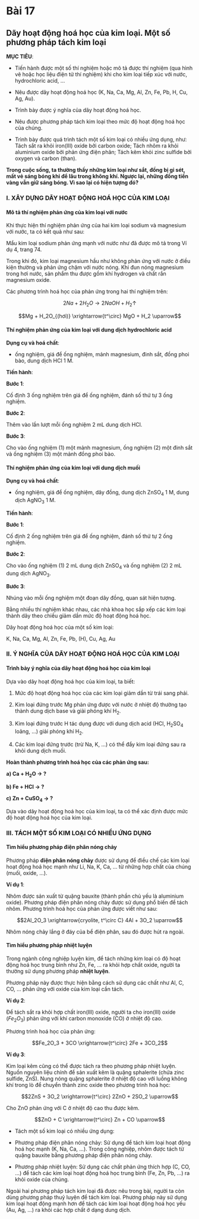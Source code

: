 # Bài 17
## Dãy hoạt động hoá học của kim loại. Một số phương pháp tách kim loại

**MỤC TIÊU**:

*   Tiến hành được một số thí nghiệm hoặc mô tả được thí nghiệm (qua hình vẽ hoặc học liệu điện tử thí nghiệm) khi cho kim loại tiếp xúc với nước, hydrochloric acid, ...

*   Nêu được dãy hoạt động hoá học (K, Na, Ca, Mg, Al, Zn, Fe, Pb, H, Cu, Ag, Au).

*   Trình bày được ý nghĩa của dãy hoạt động hoá học.

*   Nêu được phương pháp tách kim loại theo mức độ hoạt động hoá học của chúng.

*   Trình bày được quá trình tách một số kim loại có nhiều ứng dụng, như: Tách sắt ra khỏi iron(III) oxide bởi carbon oxide; Tách nhôm ra khỏi aluminium oxide bởi phản ứng điện phân; Tách kẽm khỏi zinc sulfide bởi oxygen và carbon (than).

**Trong cuộc sống, ta thường thấy những kim loại như sắt, đồng bị gỉ sét, mất vẻ sáng bóng khi để lâu trong không khí. Ngược lại, những đồng tiền vàng vẫn giữ sáng bóng. Vì sao lại có hiện tượng đó?**

### I. XÂY DỰNG DÃY HOẠT ĐỘNG HOÁ HỌC CỦA KIM LOẠI

#### Mô tả thí nghiệm phản ứng của kim loại với nước

Khi thực hiện thí nghiệm phản ứng của hai kim loại sodium và magnesium với nước, ta có kết quả như sau:

Mẩu kim loại sodium phản ứng mạnh với nước như đã được mô tả trong Ví dụ 4, trang 74.

Trong khi đó, kim loại magnesium hầu như không phản ứng với nước ở điều kiện thường và phản ứng chậm với nước nóng. Khi đun nóng magnesium trong hơi nước, sản phẩm thu được gồm khí hydrogen và chất rắn magnesium oxide.

Các phương trình hoá học của phản ứng trong hai thí nghiệm trên:

$$2Na + 2H_2O \rightarrow 2NaOH + H_2 \uparrow$$

$$Mg + H_2O_{(hơi)} \xrightarrow{t^\circ} MgO + H_2 \uparrow$$

#### Thí nghiệm phản ứng của kim loại với dung dịch hydrochloric acid

**Dụng cụ và hoá chất**:

*   ống nghiệm, giá để ống nghiệm, mảnh magnesium, đinh sắt, đồng phoi bào, dung dịch HCl 1 M.

**Tiến hành**:

**Bước 1**:

Cố định 3 ống nghiệm trên giá để ống nghiệm, đánh số thứ tự 3 ống nghiệm.

**Bước 2**:

Thêm vào lần lượt mỗi ống nghiệm 2 mL dung dịch HCl.

**Bước 3**:

Cho vào ống nghiệm (1) một mảnh magnesium, ống nghiệm (2) một đinh sắt và ống nghiệm (3) một mảnh đồng phoi bào.

#### Thí nghiệm phản ứng của kim loại với dung dịch muối

**Dụng cụ và hoá chất**:

*   ống nghiệm, giá để ống nghiệm, dây đồng, dung dịch ZnSO$_4$ 1 M, dung dịch AgNO$_3$ 1 M.

**Tiến hành**:

**Bước 1**:

Cố định 2 ống nghiệm trên giá để ống nghiệm, đánh số thứ tự 2 ống nghiệm.

**Bước 2**:

Cho vào ống nghiệm (1) 2 mL dung dịch ZnSO$_4$ và ống nghiệm (2) 2 mL dung dịch AgNO$_3$.

**Bước 3**:

Nhúng vào mỗi ống nghiệm một đoạn dây đồng, quan sát hiện tượng.

Bằng nhiều thí nghiệm khác nhau, các nhà khoa học sắp xếp các kim loại thành dãy theo chiều giảm dần mức độ hoạt động hoá học.

Dãy hoạt động hoá học của một số kim loại:

K, Na, Ca, Mg, Al, Zn, Fe, Pb, (H), Cu, Ag, Au

### II. Ý NGHĨA CỦA DÃY HOẠT ĐỘNG HOÁ HỌC CỦA KIM LOẠI

#### Trình bày ý nghĩa của dãy hoạt động hoá học của kim loại

Dựa vào dãy hoạt động hoá học của kim loại, ta biết:

1.  Mức độ hoạt động hoá học của các kim loại giảm dần từ trái sang phải.

2.  Kim loại đứng trước Mg phản ứng được với nước ở nhiệt độ thường tạo thành dung dịch base và giải phóng khí H$_2$.

3.  Kim loại đứng trước H tác dụng được với dung dịch acid (HCl, H$_2$SO$_4$ loãng, ...) giải phóng khí H$_2$.

4.  Các kim loại đứng trước (trừ Na, K, ...) có thể đẩy kim loại đứng sau ra khỏi dung dịch muối.

**Hoàn thành phương trình hoá học của các phản ứng sau:**

  **a) Ca + H$_2$O $\rightarrow$ ?**

  **b) Fe + HCl $\rightarrow$ ?**

  **c) Zn + CuSO$_4$ $\rightarrow$ ?**

Dựa vào dãy hoạt động hoá học của kim loại, ta có thể xác định được mức độ hoạt động hoá học của kim loại.

### III. TÁCH MỘT SỐ KIM LOẠI CÓ NHIỀU ỨNG DỤNG

#### Tìm hiểu phương pháp điện phân nóng chảy

Phương pháp **điện phân nóng chảy** được sử dụng để điều chế các kim loại hoạt động hoá học mạnh như Li, Na, K, Ca, ... từ những hợp chất của chúng (muối, oxide, ...).

**Ví dụ 1**:

Nhôm được sản xuất từ quặng bauxite (thành phần chủ yếu là aluminium oxide). Phương pháp điện phân nóng chảy được sử dụng phổ biến để tách nhôm. Phương trình hoá học của phản ứng được viết như sau:

$$2Al_2O_3 \xrightarrow{cryolite, t^\circ C} 4Al + 3O_2 \uparrow$$

Nhôm nóng chảy lắng ở đáy của bể điện phân, sau đó được hút ra ngoài.

#### Tìm hiểu phương pháp nhiệt luyện

Trong ngành công nghiệp luyện kim, để tách những kim loại có độ hoạt động hoá học trung bình như Zn, Fe, ... ra khỏi hợp chất oxide, người ta thường sử dụng phương pháp **nhiệt luyện**.

Phương pháp này được thực hiện bằng cách sử dụng các chất như Al, C, CO, ... phản ứng với oxide của kim loại cần tách.

**Ví dụ 2**:

Để tách sắt ra khỏi hợp chất iron(III) oxide, người ta cho iron(III) oxide ($Fe_2O_3$) phản ứng với khí carbon monoxide (CO) ở nhiệt độ cao.

Phương trình hoá học của phản ứng:

$$Fe_2O_3 + 3CO \xrightarrow{t^\circ} 2Fe + 3CO_2$$

**Ví dụ 3**:

Kim loại kẽm cũng có thể được tách ra theo phương pháp nhiệt luyện. Nguồn nguyên liệu chính để sản xuất kẽm là quặng sphalerite (chứa zinc sulfide, ZnS). Nung nóng quặng sphalerite ở nhiệt độ cao với luồng không khí trong lò để chuyển thành zinc oxide theo phương trình hoá học:

$$2ZnS + 3O_2 \xrightarrow{t^\circ} 2ZnO + 2SO_2 \uparrow$$

Cho ZnO phản ứng với C ở nhiệt độ cao thu được kẽm.

$$ZnO + C \xrightarrow{t^\circ} Zn + CO \uparrow$$

*   Tách một số kim loại có nhiều ứng dụng:

*   Phương pháp điện phân nóng chảy: Sử dụng để tách kim loại hoạt động hoá học mạnh (K, Na, Ca, ...). Trong công nghiệp, nhôm được tách từ quặng bauxite bằng phương pháp điện phân nóng chảy.

*   Phương pháp nhiệt luyện: Sử dụng các chất phản ứng thích hợp (C, CO, ...) để tách các kim loại hoạt động hoá học trung bình (Fe, Zn, Pb, ...) ra khỏi oxide của chúng.

Ngoài hai phương pháp tách kim loại đã được nêu trong bài, người ta còn dùng phương pháp thuỷ luyện để tách kim loại. Phương pháp này sử dụng kim loại hoạt động mạnh hơn để tách các kim loại hoạt động hoá học yếu (Au, Ag, ...) ra khỏi các hợp chất ở dạng dung dịch.

